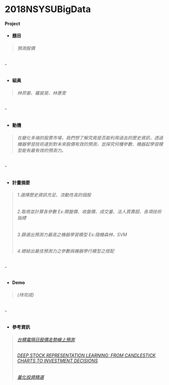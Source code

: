 # 2018NSYSUBigData
#### Project
* #### **題目**
> ###### 預測股價
###### -
* #### **組員**
> ###### 林羿豪、羅宸旻、林惠雯
###### -
* #### **動機**
> ###### 在變化多端的股票市場，我們想了解究竟是否能利用過去的歷史資訊，透過機器學習技術達到對未來股價有效的預測，並探究何種參數、機器起學習模型能有最有效的預測力。
###### -
* #### **計畫摘要**
> ###### 1.選擇歷史資訊充足、流動性高的個股
> ###### 2.取用並計算各參數 Ex:開盤價、收盤價、成交量、法人買賣超、各項技術指標
> ###### 3.篩選出預測力最高之機器學習模型 Ex:隨機森林、SVM
> ###### 4.總結出最佳預測力之參數與機器學行模型之搭配
###### -
* #### **Demo**
> ###### (待完成)
###### -
* #### **參考資訊**
> ###### [台積電隔日股價走勢線上預測](https://github.com/ChenHandsomeboy/Team_Project/tree/master)
> ###### [DEEP STOCK REPRESENTATION LEARNING: FROM CANDLESTICK CHARTS TO INVESTMENT DECISIONS](https://arxiv.org/pdf/1709.03803.pdf)
> ###### [量化投資精選](https://community.bigquant.com/t/%E9%87%8F%E5%8C%96%E7%A0%94%E7%A9%B6%E6%AF%8F%E5%91%A8%E7%B2%BE%E9%80%89-20170929/2821)
